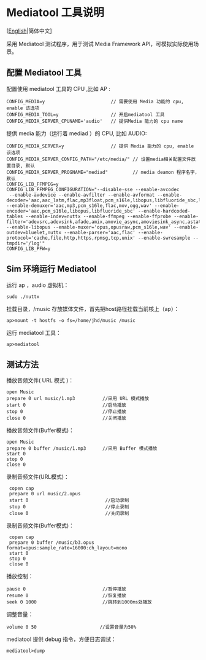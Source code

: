 # **Mediatool 工具说明**

[[English](./mediatool-en.md)|简体中文]

采用 Mediatool 测试程序，用于测试 Media Framework API，可模拟实际使用场景。

## **配置 Mediatool 工具**

  配置使用 mediatool 工具的 CPU ,比如 AP :
```shell
CONFIG_MEDIA=y                        // 需要使用 Media 功能的 cpu, enable 该选项
CONFIG_MEDIA_TOOL=y                   // 开启mediatool 工具
CONFIG_MEDIA_SERVER_CPUNAME='audio'   // 提供Media 能力的 cpu name
 ```
 提供 media 能力（运行着 mediad ）的 CPU,  比如 AUDIO:
```shell
CONFIG_MEDIA_SERVER=y                 // 提供 Media 能力的 cpu, enable 该选项
CONFIG_MEDIA_SERVER_CONFIG_PATH="/etc/media/" // 设置media相关配置文件放置目录, 默认
CONFIG_MEDIA_SERVER_PROGNAME="mediad"         // media deamon 程序名字，默认
CONFIG_LIB_FFMPEG=y
CONFIG_LIB_FFMPEG_CONFIGURATION="--disable-sse --enable-avcodec
 --enable-avdevice --enable-avfilter --enable-avformat --enable-decoder='aac,aac_latm,flac,mp3float,pcm_s16le,libopus,libfluoride_sbc,libfluoride_sbc_packed' --enable-demuxer='aac,mp3,pcm_s16le,flac,mov,ogg,wav' --enable-encoder='aac,pcm_s16le,libopus,libfluoride_sbc' --enable-hardcoded-tables --enable-indev=nuttx --enable-ffmpeg --enable-ffprobe --enable-filter='adevsrc,adevsink,afade,amix,amovie_async,amoviesink_async,astats,astreamselect,aresample,volume' --enable-libopus --enable-muxer='opus,opusraw,pcm_s16le,wav' --enable-outdev=bluelet,nuttx --enable-parser='aac,flac' --enable-protocol='cache,file,http,https,rpmsg,tcp,unix' --enable-swresample --tmpdir='/log'"
CONFIG_LIB_PFW=y
```

## **Sim 环境运行 Mediatool**

运行 ap ，audio 虚拟机：
```shell
sudo ./nuttx
```
挂载目录，/music 存放媒体文件，首先把host路径挂载当前核上（ap）：
```shell
ap>mount -t hostfs -o fs=/home/jhd/music /music
```
运行 mediatool 工具：
   ```shell
ap>mediatool
   ```

## **测试方法**

播放音频文件( URL 模式 )：
```shell
open Music
prepare 0 url music/1.mp3          //采用 URL 模式播放
start 0                            //启动播放
stop 0                             //停止播放
close 0                            //关闭播放
```
播放音频文件(Buffer模式)：
```shell
open Music
prepare 0 buffer /music/1.mp3      //采用 Buffer 模式播放
start 0
stop 0
close 0
```
录制音频文件(URL模式)：
```shell
 copen cap
 prepare 0 url music/2.opus
 start 0                            //启动录制
 stop 0                             //停止录制
 close 0                            //关闭录制

```
录制音频文件(Buffer模式)：
```shell
 copen cap
 prepare 0 buffer /music/b3.opus format=opus:sample_rate=16000:ch_layout=mono
 start 0
 stop 0
 close 0
 ```
播放控制：
```shell
pause 0                            //暂停播放
resume 0                           //恢复播放
seek 0 1000                        //跳转到1000ms处播放
```
调整音量：
```shell
volume 0 50                       //设置音量为50%
```
mediatool 提供 debug 指令，方便日志调试：
```shell
mediatool>dump
```